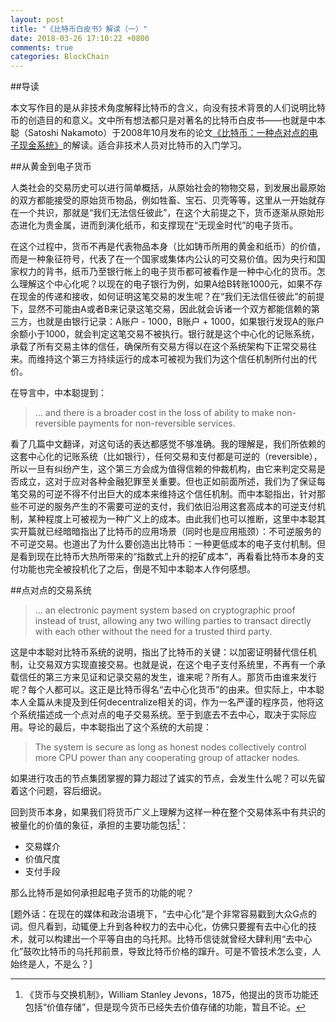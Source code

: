 ```yaml
---
layout: post
title: "《比特币白皮书》解读（一）"
date: 2018-03-26 17:10:22 +0800
comments: true
categories: BlockChain
---
```

##导读

本文写作目的是从非技术角度解释比特币的含义，向没有技术背景的人们说明比特币的创造目的和意义。文中所有想法都只是对著名的比特币白皮书——也就是中本聪（Satoshi Nakamoto）于2008年10月发布的论文[《比特币：一种点对点的电子现金系统》](https://bitcoin.org/bitcoin.pdf)的解读。适合非技术人员对比特币的入门学习。

##从黄金到电子货币

人类社会的交易历史可以进行简单概括，从原始社会的物物交易，到发展出最原始的双方都能接受的原始货币物品，例如牲畜、宝石、贝壳等等，这里从一开始就存在一个共识，那就是“我们无法信任彼此”，在这个大前提之下，货币逐渐从原始形态进化为贵金属，进而到演化纸币，和支撑现在“无现金时代”的电子货币。

在这个过程中，货币不再是代表物品本身（比如铸币所用的黄金和纸币）的价值，而是一种象征符号，代表了在一个国家或集体内公认的可交易价值。因为央行和国家权力的背书，纸币乃至银行帐上的电子货币都可被看作是一种中心化的货币。怎么理解这个中心化呢？以现在的电子银行为例，如果A给B转账1000元，如果不存在现金的传递和接收，如何证明这笔交易的发生呢？在“我们无法信任彼此”的前提下，显然不可能由A或者B来记录这笔交易，因此就会诉诸一个双方都能信赖的第三方，也就是由银行记录：A账户 - 1000，B账户 + 1000，如果银行发现A的账户余额小于1000，就会判定这笔交易不被执行。银行就是这个中心化的记账系统，承载了所有交易主体的信任，确保所有交易方得以在这个系统架构下正常交易往来。而维持这个第三方持续运行的成本可被视为我们为这个信任机制所付出的代价。

在导言中，中本聪提到：

> … and there is a broader cost in the loss of ability to make non-reversible payments for non-reversible services.

看了几篇中文翻译，对这句话的表达都感觉不够准确。我的理解是，我们所依赖的这套中心化的记账系统（比如银行），任何交易和支付都是可逆的（reversible），所以一旦有纠纷产生，这个第三方会成为值得信赖的仲裁机构，由它来判定交易是否成立，这对于应对各种金融犯罪至关重要。但也正如前面所述，我们为了保证每笔交易的可逆不得不付出巨大的成本来维持这个信任机制。而中本聪指出，针对那些不可逆的服务产生的不需要可逆的支付，我们依旧沿用这套高成本的可逆支付机制，某种程度上可被视为一种广义上的成本。由此我们也可以推断，这里中本聪其实开篇就已经暗暗指出了比特币的应用场景（同时也是应用瓶颈）：不可逆服务的不可逆交易。也道出了为什么要创造出比特币：一种更低成本的电子支付机制。但是看到现在比特币大热所带来的“指数式上升的挖矿成本”，再看看比特币本身的支付功能也完全被投机化了之后，倒是不知中本聪本人作何感想。

##点对点的交易系统

>… an electronic payment system based on cryptographic proof instead of trust, allowing any two willing parties to transact directly with each other without the need for a trusted third party.

这是中本聪对比特币系统的说明，指出了比特币的关键：以加密证明替代信任机制，让交易双方实现直接交易。也就是说，在这个电子支付系统里，不再有一个承载信任的第三方来见证和记录交易的发生，谁来呢？所有人。那货币由谁来发行呢？每个人都可以。这正是比特币得名“去中心化货币”的由来。但实际上，中本聪本人全篇从未提及到任何decentralize相关的词，作为一名严谨的程序员，他将这个系统描述成一个点对点的电子交易系统。至于到底去不去中心，取决于实际应用。导论的最后，中本聪指出了这个系统的大前提：

>The system is secure as long as honest nodes collectively control more CPU power than any cooperating group of attacker nodes.

如果进行攻击的节点集团掌握的算力超过了诚实的节点，会发生什么呢？可以先留着这个问题，容后细说。

回到货币本身，如果我们将货币广义上理解为这样一种在整个交易体系中有共识的被量化的价值的象征，承担的主要功能包括[^1]：

* 交易媒介
* 价值尺度
* 支付手段

那么比特币是如何承担起电子货币的功能的呢？

[题外话：在现在的媒体和政治语境下，“去中心化”是个非常容易戳到大众G点的词。但凡看到，动辄便上升到各种权力的去中心化，仿佛只要握有去中心化的技术，就可以构建出一个平等自由的乌托邦。比特币信徒就曾经大肆利用“去中心化”鼓吹比特币的乌托邦前景，导致比特币价格的蹿升。可是不管技术怎么变，人始终是人，不是么？]


[^1]: 《货币与交换机制》，William Stanley Jevons，1875，他提出的货币功能还包括“价值存储”，但是现今货币已经失去价值存储的功能，暂且不论。

